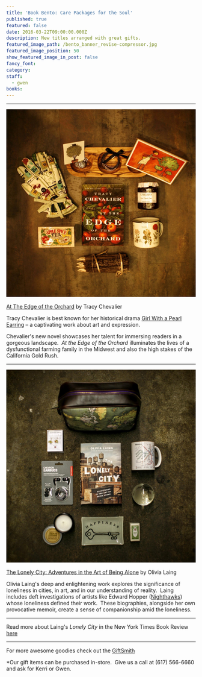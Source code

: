 ```yaml
---
title: 'Book Bento: Care Packages for the Soul'
published: true
featured: false
date: 2016-03-22T09:00:00.000Z
description: New titles arranged with great gifts.
featured_image_path: /bento_banner_revise-compressor.jpg
featured_image_position: 50
show_featured_image_in_post: false
fancy_font:
category:
staff:
  - gwen
books:
---
```



---

![](/uploads/versions/bento_1-compressor---x----700-692x---.jpg)

[At The Edge of the Orchard](http://www.brooklinebooksmith-shop.com/book/9780525953005) by Tracy Chevalier

Tracy Chevalier is best known for her historical drama [<u>Girl With a Pearl Earring</u>](http://www.brooklinebooksmith-shop.com/book/9780452287020) – a captivating work about art and expression.

Chevalier's new novel showcases her talent for immersing readers in a gorgeous landscape.*&nbsp; At the Edge of the Orchard* illuminates the lives of a dysfunctional farming family in the Midwest and also the high stakes of the California Gold Rush.

---

![](/uploads/versions/bento_2-compressor---x----700-711x---.jpg)

[The Lonely City: Adventures in the Art of Being Alone](http://www.brooklinebooksmith-shop.com/book/9781250039576) by Olivia Laing

Olivia Laing's deep and enlightening work explores the significance of loneliness in cities, in art, and in our understanding of reality.&nbsp; Laing includes deft investigations of artists like Edward Hopper ([Nighthawks](https://upload.wikimedia.org/wikipedia/commons/thumb/a/a8/Nighthawks_by_Edward_Hopper_1942.jpg/1280px-Nighthawks_by_Edward_Hopper_1942.jpg)) whose loneliness defined their work.&nbsp; These biographies, alongside her own provocative memoir, create a sense of companionship amid the loneliness.&nbsp;

---

Read more about Laing's *Lonely City* in the New York Times Book Review [here](http://www.nytimes.com/2016/03/20/books/review/the-lonely-city-by-olivia-laing.html?rref=collection/sectioncollection/book-review&amp;action=click&amp;contentCollection=review&amp;region=rank&amp;module=package&amp;version=highlights&amp;contentPlacement=6&amp;pgtype=sectionfront&amp;_r=0)

---

For more awesome goodies check out the [GiftSmith](http://www.brooklinebooksmith.com/giftsmith/)

\*Our gift items can be purchased in-store.&nbsp; Give us a call at (617) 566-6660 and ask for Kerri or Gwen.